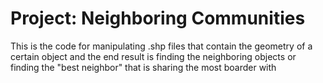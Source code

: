 # Project: Neighboring Communities
 This is the code for manipulating .shp files that contain the geometry of a certain object and the end result is finding the neighboring objects or finding the "best neighbor" that is sharing the most boarder with
